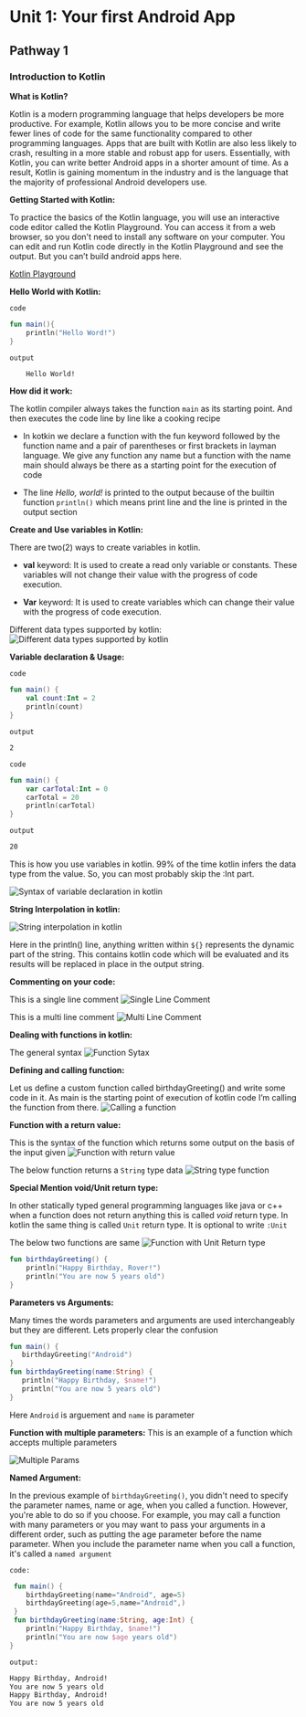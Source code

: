 # Unit 1: Your first Android App

## Pathway 1

### Introduction to Kotlin

**What is Kotlin?**

Kotlin is a modern programming language that helps developers be more productive. For example, Kotlin allows you to be more concise and write fewer lines of code for the same functionality compared to other programming languages. Apps that are built with Kotlin are also less likely to crash, resulting in a more stable and robust app for users. Essentially, with Kotlin, you can write better Android apps in a shorter amount of time. As a result, Kotlin is gaining momentum in the industry and is the language that the majority of professional Android developers use.

**Getting Started with Kotlin:**

To practice the basics of the Kotlin language, you will use an interactive code editor called the Kotlin Playground. You can access it from a web browser, so you don't need to install any software on your computer. You can edit and run Kotlin code directly in the Kotlin Playground and see the output. But you can’t build android apps here.

[Kotlin Playground](https://developer.android.com/training/kotlinplayground)

**Hello World with Kotlin:**

`code`

```kotlin
fun main(){
    println("Hello Word!")
}
```

`output`

```sh
    Hello World!
```

**How did it work:**

The kotlin compiler always takes the function `main` as its starting point. And then executes the code line by line like a cooking recipe

- In kotkin we declare a function with the fun keyword followed by the function name and a pair of parentheses or first brackets in layman language. We give any function any name but a function with the name main should always be there as a starting point for the execution of code

- The line _Hello, world!_ is printed to the output because of the builtin function `println()` which means print line and the line is printed in the output section

**Create and Use variables in Kotlin:**

There are two(2) ways to create variables in kotlin.

- **val** keyword: It is used to create a read only variable or constants. These variables will not change their value with the progress of code execution.

- **Var** keyword: It is used to create variables which can change their value with the progress of code execution.

Different data types supported by kotlin:
![Different data types supported by kotlin](./KotlinDataTypes.png)

**Variable declaration & Usage:**

`code`

```kotlin
fun main() {
    val count:Int = 2
    println(count)
}
```

`output`

```sh
2
```

`code`

```kotlin
fun main() {
    var carTotal:Int = 0
    carTotal = 20
    println(carTotal)
}
```

`output`

```sh
20
```

This is how you use variables in kotlin. 99% of the time kotlin infers the data type from the value. So, you can most probably skip the :Int part.

![Syntax of variable declaration in kotlin](./variableDecalrationSyntax.png)

**String Interpolation in kotlin:**

![String interpolation in kotlin](./StringInterpolation.png)

Here in the println() line, anything written within `${}` represents the dynamic part of the string.
This contains kotlin code which will be evaluated and its results will be replaced in place in the output string.

**Commenting on your code:**

This is a single line comment
![Single Line Comment](./singlelineComment.png)

This is a multi line comment
![Multi Line Comment](./MultilineComment.png)

**Dealing with functions in kotlin:**

The general syntax
![Function Sytax](./Function.png)

**Defining and calling function:**

Let us define a custom function called birthdayGreeting() and write some code in it. As main is the starting point of execution of kotlin code I’m calling the function from there.
![Calling a function](./CallingaFunction.png)

**Function with a return value:**

This is the syntax of the function which returns some output on the basis of the input given
![Function with return value](./FunWithReturnValue.png)

The below function returns a `String` type data
![String type function](./ReturnString.png)

**Special Mention void/Unit return type:**

In other statically typed general programming languages like java or c++ when a function does not return anything this is called _void_ return type. In kotlin the same thing is called `Unit` return type. It is optional to write `:Unit`

The below two functions are same
![Function with Unit Return type](./UnitReturn.png)

```kotlin
fun birthdayGreeting() {
    println("Happy Birthday, Rover!")
    println("You are now 5 years old")
}
```

**Parameters vs Arguments:**

Many times the words parameters and arguments are used interchangeably but they are different. Lets properly clear the confusion

```kotlin
fun main() {
   birthdayGreeting("Android")
}
fun birthdayGreeting(name:String) {
   println("Happy Birthday, $name!")
   println("You are now 5 years old")
}
```

Here `Android` is arguement and `name` is parameter

**Function with multiple parameters:**
This is an example of a function which accepts multiple parameters

![Multiple Params](./MultipleParams.png)

**Named Argument:**

In the previous example of `birthdayGreeting()`, you didn't need to specify the parameter names, name or age, when you called a function. However, you're able to do so if you choose. For example, you may call a function with many parameters or you may want to pass your arguments in a different order, such as putting the age parameter before the name parameter. When you include the parameter name when you call a function, it's called a `named argument`

`code:`

```kotlin
 fun main() {
    birthdayGreeting(name="Android", age=5)
    birthdayGreeting(age=5,name="Android",)
 }
 fun birthdayGreeting(name:String, age:Int) {
    println("Happy Birthday, $name!")
    println("You are now $age years old")
}
```

`output:`

```sh
Happy Birthday, Android!
You are now 5 years old
Happy Birthday, Android!
You are now 5 years old
```
